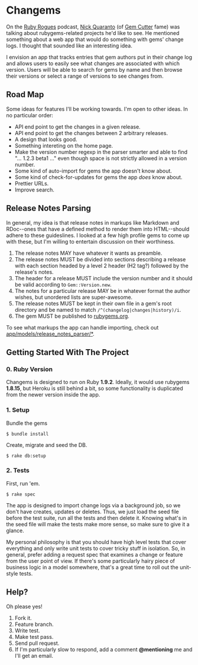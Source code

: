# Changems

On the [Ruby Rogues](http://rubyrogues.com) podcast, [Nick Quaranto](http://quaran.to) (of [Gem Cutter](http://rubygems.org) fame) was talking about rubygems-related projects he'd like to see. He mentioned something about a web app that would do something with gems' change logs. I thought that sounded like an interesting idea.

I envision an app that tracks entries that gem authors put in their change log and allows users to easily see what changes are associated with which version. Users will be able to search for gems by name and then browse their versions or select a range of versions to see changes from.

## Road Map

Some ideas for features I'll be working towards. I'm open to other ideas. In no particular order:

- API end point to get the changes in a given release.
- API end point to get the changes between 2 arbitrary releases.
- A design that looks good.
- Something intereting on the home page.
- Make the version number regexp in the parser smarter and able to find "... 1.2.3 beta1 ..." even though space is not strictly allowed in a version number.
- Some kind of auto-import for gems the app doesn't know about.
- Some kind of check-for-updates for gems the app *does* know about.
- Prettier URLs.
- Improve search.

## Release Notes Parsing

In general, my idea is that release notes in markups like Markdown and RDoc--ones that have a defined method to render them into HTML--should adhere to these guideslines. I looked at a few high profile gems to come up with these, but I'm willing to entertain discussion on their worthiness.

1. The release notes MAY have whatever it wants as preamble.
2. The release notes MUST be divided into sections describing a release with each section headed by a level 2 header (H2 tag?) followed by the release's notes.
3. The header for a release MUST include the version number and it should be valid according to `Gem::Version.new`.
4. The notes for a particular release MAY be in whatever format the author wishes, but unordered lists are super-awesome.
5. The release notes MUST be kept in their own file in a gem's root directory and be named to match `/^(changelog|changes|history)/i`.
6. The gem MUST be published to [rubygems.org](http://rubygems.org/).

To see what markups the app can handle importing, check out [app/models/release_notes_parser/*](https://github.com/benhamill/changems/tree/master/app/models/release_notes_parser).

## Getting Started With The Project

### 0. Ruby Version

Changems is designed to run on Ruby **1.9.2**. Ideally, it would use rubygems **1.8.15**, but Heroku is still behind a bit, so some functionality is duplicated from the newer version inside the app.

### 1. Setup

Bundle the gems

    $ bundle install

Create, migrate and seed the DB.

    $ rake db:setup

### 2. Tests

First, run 'em.

    $ rake spec

The app is designed to import change logs via a background job, so we don't have creates, updates or deletes. Thus, we just load the seed file before the test suite, run all the tests and then delete it. Knowing what's in the seed file will make the tests make more sense, so make sure to give it a glance.

My personal philosophy is that you should have high level tests that cover everything and only write unit tests to cover tricky stuff in isolation. So, in general, prefer adding a request spec that examines a change or feature from the user point of view. If there's some particularly hairy piece of business logic in a model somewhere, that's a great time to roll out the unit-style tests.

## Help?

Oh please yes!

1. Fork it.
2. Feature branch.
3. Write test.
4. Make test pass.
5. Send pull request.
6. If I'm particularly slow to respond, add a comment **@mentioning** me and I'll get an email.
